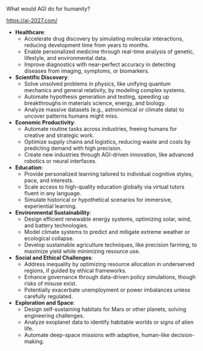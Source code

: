 What would AGI do for humanity?

https://ai-2027.com/

- **Healthcare**:
    - Accelerate drug discovery by simulating molecular interactions, reducing development time from years to months.
    - Enable personalized medicine through real-time analysis of genetic, lifestyle, and environmental data.
    - Improve diagnostics with near-perfect accuracy in detecting diseases from imaging, symptoms, or biomarkers.
- **Scientific Discovery**:
    - Solve unsolved problems in physics, like unifying quantum mechanics and general relativity, by modeling complex systems.
    - Automate hypothesis generation and testing, speeding up breakthroughs in materials science, energy, and biology.
    - Analyze massive datasets (e.g., astronomical or climate data) to uncover patterns humans might miss.
- **Economic Productivity**:
    - Automate routine tasks across industries, freeing humans for creative and strategic work.
    - Optimize supply chains and logistics, reducing waste and costs by predicting demand with high precision.
    - Create new industries through AGI-driven innovation, like advanced robotics or neural interfaces.
- **Education**:
    - Provide personalized learning tailored to individual cognitive styles, pace, and interests.
    - Scale access to high-quality education globally via virtual tutors fluent in any language.
    - Simulate historical or hypothetical scenarios for immersive, experiential learning.
- **Environmental Sustainability**:
    - Design efficient renewable energy systems, optimizing solar, wind, and battery technologies.
    - Model climate systems to predict and mitigate extreme weather or ecological collapse.
    - Develop sustainable agriculture techniques, like precision farming, to maximize yield while minimizing resource use.
- **Social and Ethical Challenges**:
    - Address inequality by optimizing resource allocation in underserved regions, if guided by ethical frameworks.
    - Enhance governance through data-driven policy simulations, though risks of misuse exist.
    - Potentially exacerbate unemployment or power imbalances unless carefully regulated.
- **Exploration and Space**:
    - Design self-sustaining habitats for Mars or other planets, solving engineering challenges.
    - Analyze exoplanet data to identify habitable worlds or signs of alien life.
    - Automate deep-space missions with adaptive, human-like decision-making.